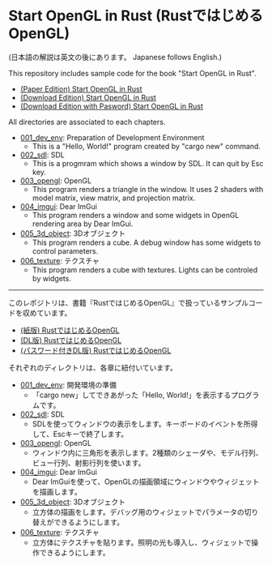 Start OpenGL in Rust (RustではじめるOpenGL)
==================================================

(日本語の解説は英文の後にあります。 Japanese follows English.)

This repository includes sample code for the book "Start OpenGL in Rust".

- [(Paper Edition) Start OpenGL in Rust](https://toyamaguchi.booth.pm/items/1557513)
- [(Download Edition) Start OpenGL in Rust](https://toyamaguchi.booth.pm/items/1557536)
- [(Download Edition with Pasword) Start OpenGL in Rust](https://toyamaguchi.booth.pm/items/1552481)

All directories are associated to each chapters.

- [001_dev_env](https://github.com/toyamaguchi/start_opengl_in_rust/tree/master/001_dev_env): Preparation of Development Environment
    - This is a "Hello, World!" program created by "cargo new" command.
- [002_sdl](https://github.com/toyamaguchi/start_opengl_in_rust/tree/master/002_sdl): SDL
    - This is a progmram which shows a window by SDL. It can quit by Esc key.
- [003_opengl](https://github.com/toyamaguchi/start_opengl_in_rust/tree/master/003_opengl): OpenGL
    - This program renders a triangle in the window. It uses 2 shaders with model matrix, view matrix, and projection matrix.
- [004_imgui](https://github.com/toyamaguchi/start_opengl_in_rust/tree/master/004_imgui): Dear ImGui
    - This program renders a window and some widgets in OpenGL rendering area by Dear ImGui.
- [005_3d_object](https://github.com/toyamaguchi/start_opengl_in_rust/tree/master/005_3d_object): 3Dオブジェクト
    - This program renders a cube. A debug window has some widgets to control parameters.
- [006_texture](https://github.com/toyamaguchi/start_opengl_in_rust/tree/master/006_texture): テクスチャ
    - This program renders a cube with textures. Lights can be controled by widgets.


---

このレポジトリは、書籍『RustではじめるOpenGL』で扱っているサンプルコードを収めています。

- [(紙版) RustではじめるOpenGL](https://toyamaguchi.booth.pm/items/1557513)
- [(DL版) RustではじめるOpenGL](https://toyamaguchi.booth.pm/items/1557536)
- [(パスワード付きDL版) RustではじめるOpenGL](https://toyamaguchi.booth.pm/items/1552481)

それぞれのディレクトリは、各章に紐付いています。

- [001_dev_env](https://github.com/toyamaguchi/start_opengl_in_rust/tree/master/001_dev_env): 開発環境の準備
    - 「cargo new」してできあがった「Hello, World!」を表示するプログラムです。
- [002_sdl](https://github.com/toyamaguchi/start_opengl_in_rust/tree/master/002_sdl): SDL
    - SDLを使ってウィンドウの表示をします。キーボードのイベントを所得して、Escキーで終了します。
- [003_opengl](https://github.com/toyamaguchi/start_opengl_in_rust/tree/master/003_opengl): OpenGL
    - ウィンドウ内に三角形を表示します。2種類のシェーダや、モデル行列、ビュー行列、射影行列を使います。
- [004_imgui](https://github.com/toyamaguchi/start_opengl_in_rust/tree/master/004_imgui): Dear ImGui
    - Dear ImGuiを使って、OpenGLの描画領域にウィンドウやウィジェットを描画します。
- [005_3d_object](https://github.com/toyamaguchi/start_opengl_in_rust/tree/master/005_3d_object): 3Dオブジェクト
    - 立方体の描画をします。デバッグ用のウィジェットでパラメータの切り替えができるようにします。
- [006_texture](https://github.com/toyamaguchi/start_opengl_in_rust/tree/master/006_texture): テクスチャ
    - 立方体にテクスチャを貼ります。照明の光も導入し、ウィジェットで操作できるようにします。
